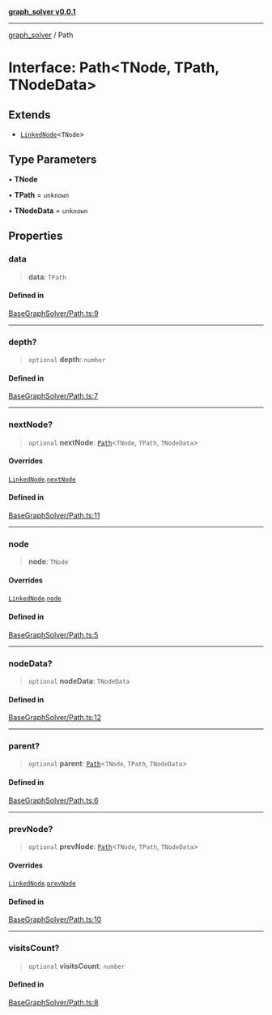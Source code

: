 [**graph_solver v0.0.1**](../README.md)

***

[graph_solver](../globals.md) / Path

# Interface: Path\<TNode, TPath, TNodeData\>

## Extends

- [`LinkedNode`](LinkedNode.md)\<`TNode`\>

## Type Parameters

• **TNode**

• **TPath** = `unknown`

• **TNodeData** = `unknown`

## Properties

### data

> **data**: `TPath`

#### Defined in

[BaseGraphSolver/Path.ts:9](https://github.com/ahibis/grapthSolver/blob/4dd4240a4478c04a5ad76de712e4c7919f8a6717/src/BaseGraphSolver/Path.ts#L9)

***

### depth?

> `optional` **depth**: `number`

#### Defined in

[BaseGraphSolver/Path.ts:7](https://github.com/ahibis/grapthSolver/blob/4dd4240a4478c04a5ad76de712e4c7919f8a6717/src/BaseGraphSolver/Path.ts#L7)

***

### nextNode?

> `optional` **nextNode**: [`Path`](Path.md)\<`TNode`, `TPath`, `TNodeData`\>

#### Overrides

[`LinkedNode`](LinkedNode.md).[`nextNode`](LinkedNode.md#nextnode)

#### Defined in

[BaseGraphSolver/Path.ts:11](https://github.com/ahibis/grapthSolver/blob/4dd4240a4478c04a5ad76de712e4c7919f8a6717/src/BaseGraphSolver/Path.ts#L11)

***

### node

> **node**: `TNode`

#### Overrides

[`LinkedNode`](LinkedNode.md).[`node`](LinkedNode.md#node)

#### Defined in

[BaseGraphSolver/Path.ts:5](https://github.com/ahibis/grapthSolver/blob/4dd4240a4478c04a5ad76de712e4c7919f8a6717/src/BaseGraphSolver/Path.ts#L5)

***

### nodeData?

> `optional` **nodeData**: `TNodeData`

#### Defined in

[BaseGraphSolver/Path.ts:12](https://github.com/ahibis/grapthSolver/blob/4dd4240a4478c04a5ad76de712e4c7919f8a6717/src/BaseGraphSolver/Path.ts#L12)

***

### parent?

> `optional` **parent**: [`Path`](Path.md)\<`TNode`, `TPath`, `TNodeData`\>

#### Defined in

[BaseGraphSolver/Path.ts:6](https://github.com/ahibis/grapthSolver/blob/4dd4240a4478c04a5ad76de712e4c7919f8a6717/src/BaseGraphSolver/Path.ts#L6)

***

### prevNode?

> `optional` **prevNode**: [`Path`](Path.md)\<`TNode`, `TPath`, `TNodeData`\>

#### Overrides

[`LinkedNode`](LinkedNode.md).[`prevNode`](LinkedNode.md#prevnode)

#### Defined in

[BaseGraphSolver/Path.ts:10](https://github.com/ahibis/grapthSolver/blob/4dd4240a4478c04a5ad76de712e4c7919f8a6717/src/BaseGraphSolver/Path.ts#L10)

***

### visitsCount?

> `optional` **visitsCount**: `number`

#### Defined in

[BaseGraphSolver/Path.ts:8](https://github.com/ahibis/grapthSolver/blob/4dd4240a4478c04a5ad76de712e4c7919f8a6717/src/BaseGraphSolver/Path.ts#L8)
